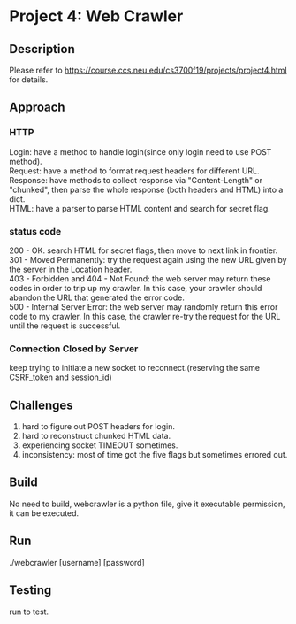 # Project 4: Web Crawler

## Description
Please refer to https://course.ccs.neu.edu/cs3700f19/projects/project4.html for details.


## Approach
### HTTP
Login: have a method to handle login(since only login need to use POST method).
<br>Request: have a method to format request headers for different URL.
<br>Response: have methods to collect response via "Content-Length" or "chunked", then parse the whole response (both headers
and HTML) into a dict.
<br>HTML: have a parser to parse HTML content and search for secret flag.

### status code
200 - OK. search HTML for secret flags, then move to next link in frontier.
<br>301 - Moved Permanently: try the request again using the new URL given by the server in the Location header.
<br>403 - Forbidden and 404 - Not Found: the web server may return these codes in order to trip up my crawler. 
In this case, your crawler should abandon the URL that generated the error code.
<br>500 - Internal Server Error: the web server may randomly return this error code to my crawler. 
In this case, the crawler re-try the request for the URL until the request is successful.

### Connection Closed by Server
keep trying to initiate a new socket to reconnect.(reserving the same CSRF_token and session_id)


## Challenges
1. hard to figure out POST headers for login.
2. hard to reconstruct chunked HTML data.
3. experiencing socket TIMEOUT sometimes.
4. inconsistency: most of time got the five flags but sometimes errored out.  

## Build
No need to build, webcrawler is a python file, give it executable permission, it can be executed.
 
## Run
./webcrawler [username] [password]

## Testing
run to test.